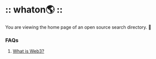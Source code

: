 # :: whaton🌎 ::
You are viewing the home page of an open source search directory. 🦄

### FAQs
1. [What is Web3?](https://www.whatonearth.xyz/search?query=what%20is%20web3?)
